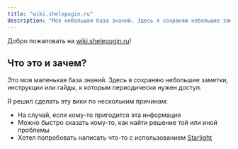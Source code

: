 ```yaml
---
title: "wiki.shelepugin.ru"
description: "Моя небольшая база знаний. Здесь я сохраняю небольшие заметки, инструкции или гайды, к которым периодически нужен доступ."
---
```


Добро пожаловать на [wiki.shelepugin.ru](https://wiki.shelepugin.ru)!

## Что это и зачем?

Это моя маленькая база знаний. Здесь я сохраняю небольшие заметки, инструкции
или гайды, к которым периодически нужен доступ.

Я решил сделать эту вики по нескольким причинам:

- На случай, если кому-то пригодится эта информация
- Можно быстро сказать кому-то, как найти решение той или иной проблемы
- Хотел попробовать написать что-то с использованием
  [Starlight](https://starlight.astro.build/ru/)
